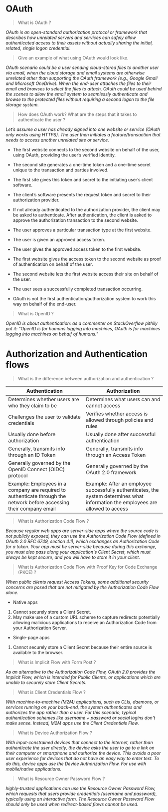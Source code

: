 # OAuth 

> What is OAuth ?

*OAuth is an open-standard authorization protocol or framework that describes how unrelated servers and services can safely allow authenticated access to their assets without actually sharing the initial, related, single logon credential.* 

> Give an example of what using OAuth would look like.

*OAuth scenario could be a user sending cloud-stored files to another user via email, when the cloud storage and email systems are otherwise unrelated other than supporting the OAuth framework (e.g., Google Gmail and Microsoft OneDrive). When the end-user attaches the files to their email and browses to select the files to attach, OAuth could be used behind the scenes to allow the email system to seamlessly authenticate and browse to the protected files without requiring a second logon to the file storage system.* 

> How does OAuth work? What are the steps that it takes to authenticate the user ? 

*Let’s assume a user has already signed into one website or service (OAuth only works using HTTPS). The user then initiates a feature/transaction that needs to access another unrelated site or service.* 

* The first website connects to the second website on behalf of the user, using OAuth, providing the user’s verified identity. 

* The second site generates a one-time token and a one-time secret unique to the transaction and parties involved. 

* The first site gives this token and secret to the initiating user’s client software. 

* The client’s software presents the request token and secret to their authorization provider. 

* If not already authenticated to the authorization provider, the client may be asked to authenticate. After authentication, the client is asked to approve the authorization transaction to the second website. 

* The user approves a particular transaction type at the first website. 

* The user is given an approved access token. 

* The user gives the approved access token to the first website. 

* The first website gives the access token to the second website as proof of authentication on behalf of the user.

* The second website lets the first website access their site on behalf of the user.

* The user sees a successfully completed transaction occurring.

* OAuth is not the first authentication/authorization system to work this way on behalf of the end-user. 

> What is OpenID ? 

*OpenID is about authentication: as a commenter on StackOverflow pithily put it: "OpenID is for humans logging into machines, OAuth is for machines logging into machines on behalf of humans."* 

# Authorization and Authentication flows 

> What is the difference between authorization and authentication ? 

| Authentication | Authorization | 
|----------------|---------------| 
| Determines whether users are who they claim to be | Determines what users can and cannot access | 
| Challenges the user to validate credentials | Verifies whether access is allowed through policies and rules | 
| Usually done before authorization | Usually done after successful authentication | 
| Generally, transmits info through an ID Token | Generally, transmits info through an Access Token | 
| Generally governed by the OpenID Connect (OIDC) protocol | Generally governed by the OAuth 2.0 framework | 
| Example: Employees in a company are required to authenticate through the network before accessing their company email | Example: After an employee successfully authenticates, the system determines what information the employees are allowed to access | 

> What is Authorization Code Flow ? 

*Because regular web apps are server-side apps where the source code is not publicly exposed, they can use the Authorization Code Flow (defined in OAuth 2.0 RFC 6749, section 4.1), which exchanges an Authorization Code for a token. Your app must be server-side because during this exchange, you must also pass along your application's Client Secret, which must always be kept secure, and you will have to store it in your client.* 

> What is Authorization Code Flow with Proof Key for Code Exchange (PKCE) ? 

*When public clients request Access Tokens, some additional security concerns are posed that are not mitigated by the Authorization Code Flow alone.* 

* Native apps 

1. Cannot securely store a Client Secret. 
2. May make use of a custom URL scheme to capture redirects  potentially allowing malicious applications to receive an Authorization Code from your Authorization Server. 

* Single-page apps 

1. Cannot securely store a Client Secret because their entire source is available to the browser. 

> What is Implicit Flow with Form Post ?

*As an alternative to the Authorization Code Flow, OAuth 2.0 provides the Implicit Flow, which is intended for Public Clients, or applications which are unable to securely store Client Secrets.* 

> What is Client Credentials Flow ? 

*With machine-to-machine (M2M) applications, such as CLIs, daemons, or services running on your back-end, the system authenticates and authorizes the app rather than a user. For this scenario, typical authentication schemes like username + password or social logins don't make sense. Instead, M2M apps use the Client Credentials Flow.* 

> What is Device Authorization Flow ? 

*With input-constrained devices that connect to the internet, rather than authenticate the user directly, the device asks the user to go to a link on their computer or smartphone and authorize the device. This avoids a poor user experience for devices that do not have an easy way to enter text. To do this, device apps use the Device Authorization Flow. For use with mobile/native applications.* 

> What is Resource Owner Password Flow ?

*highly-trusted applications can use the Resource Owner Password Flow, which requests that users provide credentials (username and password), typically using an interactive form. The Resource Owner Password Flow should only be used when redirect-based flows cannot be used.* 
